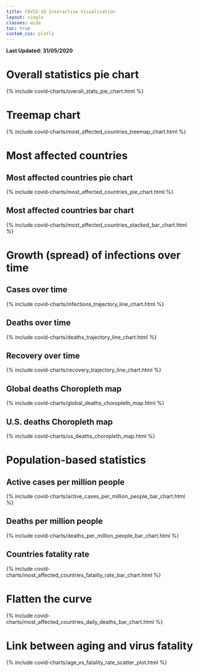 ```yaml
---
title: COVID-19 Interactive Visualization
layout: single
classes: wide
toc: true
custom_css: plotly
---
```


**Last Updated: 31/05/2020**

# Overall statistics pie chart

{% include covid-charts/overall_stats_pie_chart.html %}

# Treemap chart

{% include covid-charts/most_affected_countries_treemap_chart.html %}

# Most affected countries

## Most affected countries pie chart

{% include covid-charts/most_affected_countries_pie_chart.html %}

## Most affected countries bar chart

{% include covid-charts/most_affected_countries_stacked_bar_chart.html %}

# Growth (spread) of infections over time

## Cases over time

{% include covid-charts/infections_trajectory_line_chart.html %}

## Deaths over time

{% include covid-charts/deaths_trajectory_line_chart.html %}

## Recovery over time

{% include covid-charts/recovery_trajectory_line_chart.html %}

## Global deaths Choropleth map

{% include covid-charts/global_deaths_choropleth_map.html %}

## U.S. deaths Choropleth map

{% include covid-charts/us_deaths_choropleth_map.html %}

# Population-based statistics

## Active cases per million people

{% include covid-charts/active_cases_per_million_people_bar_chart.html %}

## Deaths per million people

{% include covid-charts/deaths_per_million_people_bar_chart.html %}

## Countries fatality rate

{% include covid-charts/most_affected_countries_fatality_rate_bar_chart.html %}

# Flatten the curve

{% include covid-charts/most_affected_countries_daily_deaths_bar_chart.html %}

# Link between aging and virus fatality

{% include covid-charts/age_vs_fatality_rate_scatter_plot.html %}